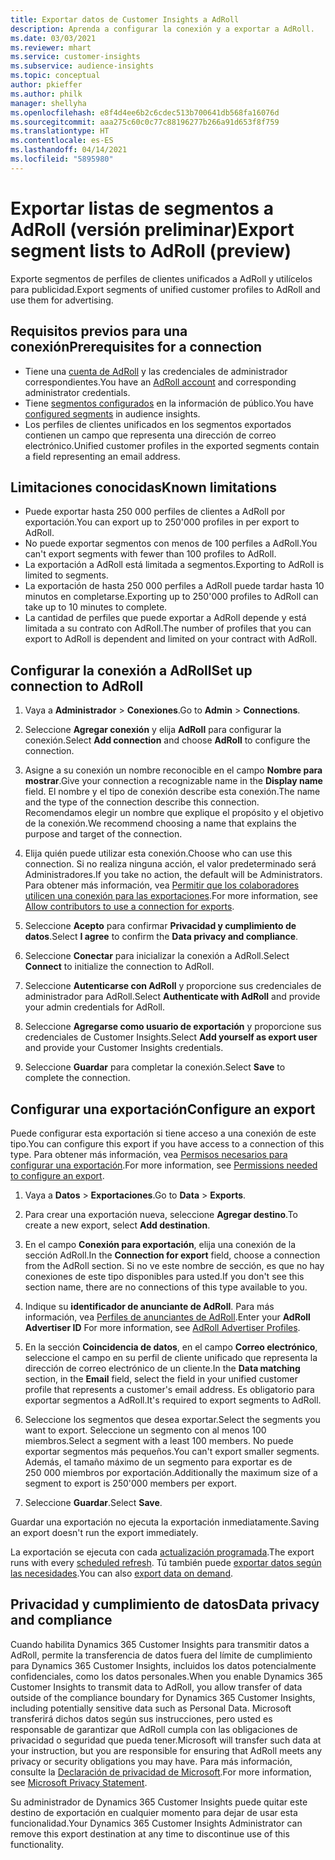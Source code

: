 ```yaml
---
title: Exportar datos de Customer Insights a AdRoll
description: Aprenda a configurar la conexión y a exportar a AdRoll.
ms.date: 03/03/2021
ms.reviewer: mhart
ms.service: customer-insights
ms.subservice: audience-insights
ms.topic: conceptual
author: pkieffer
ms.author: philk
manager: shellyha
ms.openlocfilehash: e8f4d4ee6b2c6cdec513b700641db568fa16076d
ms.sourcegitcommit: aaa275c60c0c77c88196277b266a91d653f8f759
ms.translationtype: HT
ms.contentlocale: es-ES
ms.lasthandoff: 04/14/2021
ms.locfileid: "5895980"
---
```

# <a name="export-segment-lists-to-adroll-preview"></a><span data-ttu-id="2a7bc-103">Exportar listas de segmentos a AdRoll (versión preliminar)</span><span class="sxs-lookup"><span data-stu-id="2a7bc-103">Export segment lists to AdRoll (preview)</span></span>

<span data-ttu-id="2a7bc-104">Exporte segmentos de perfiles de clientes unificados a AdRoll y utilícelos para publicidad.</span><span class="sxs-lookup"><span data-stu-id="2a7bc-104">Export segments of unified customer profiles to AdRoll and use them for advertising.</span></span> 

## <a name="prerequisites-for-a-connection"></a><span data-ttu-id="2a7bc-105">Requisitos previos para una conexión</span><span class="sxs-lookup"><span data-stu-id="2a7bc-105">Prerequisites for a connection</span></span>

-   <span data-ttu-id="2a7bc-106">Tiene una [cuenta de AdRoll](https://www.adroll.com/) y las credenciales de administrador correspondientes.</span><span class="sxs-lookup"><span data-stu-id="2a7bc-106">You have an [AdRoll account](https://www.adroll.com/) and corresponding administrator credentials.</span></span>
-   <span data-ttu-id="2a7bc-107">Tiene [segmentos configurados](segments.md) en la información de público.</span><span class="sxs-lookup"><span data-stu-id="2a7bc-107">You have [configured segments](segments.md) in audience insights.</span></span>
-   <span data-ttu-id="2a7bc-108">Los perfiles de clientes unificados en los segmentos exportados contienen un campo que representa una dirección de correo electrónico.</span><span class="sxs-lookup"><span data-stu-id="2a7bc-108">Unified customer profiles in the exported segments contain a field representing an email address.</span></span>

## <a name="known-limitations"></a><span data-ttu-id="2a7bc-109">Limitaciones conocidas</span><span class="sxs-lookup"><span data-stu-id="2a7bc-109">Known limitations</span></span>

- <span data-ttu-id="2a7bc-110">Puede exportar hasta 250 000 perfiles de clientes a AdRoll por exportación.</span><span class="sxs-lookup"><span data-stu-id="2a7bc-110">You can export up to 250'000 profiles in per export to AdRoll.</span></span>
- <span data-ttu-id="2a7bc-111">No puede exportar segmentos con menos de 100 perfiles a AdRoll.</span><span class="sxs-lookup"><span data-stu-id="2a7bc-111">You can't export segments with fewer than 100 profiles to AdRoll.</span></span> 
- <span data-ttu-id="2a7bc-112">La exportación a AdRoll está limitada a segmentos.</span><span class="sxs-lookup"><span data-stu-id="2a7bc-112">Exporting to AdRoll is limited to segments.</span></span>
- <span data-ttu-id="2a7bc-113">La exportación de hasta 250 000 perfiles a AdRoll puede tardar hasta 10 minutos en completarse.</span><span class="sxs-lookup"><span data-stu-id="2a7bc-113">Exporting up to 250'000 profiles to AdRoll can take up to 10 minutes to complete.</span></span> 
- <span data-ttu-id="2a7bc-114">La cantidad de perfiles que puede exportar a AdRoll depende y está limitada a su contrato con AdRoll.</span><span class="sxs-lookup"><span data-stu-id="2a7bc-114">The number of profiles that you can export to AdRoll is dependent and limited on your contract with AdRoll.</span></span>

## <a name="set-up-connection-to-adroll"></a><span data-ttu-id="2a7bc-115">Configurar la conexión a AdRoll</span><span class="sxs-lookup"><span data-stu-id="2a7bc-115">Set up connection to AdRoll</span></span>

1. <span data-ttu-id="2a7bc-116">Vaya a **Administrador** > **Conexiones**.</span><span class="sxs-lookup"><span data-stu-id="2a7bc-116">Go to **Admin** > **Connections**.</span></span>

1. <span data-ttu-id="2a7bc-117">Seleccione **Agregar conexión** y elija **AdRoll** para configurar la conexión.</span><span class="sxs-lookup"><span data-stu-id="2a7bc-117">Select **Add connection** and choose **AdRoll** to configure the connection.</span></span>

1. <span data-ttu-id="2a7bc-118">Asigne a su conexión un nombre reconocible en el campo **Nombre para mostrar**.</span><span class="sxs-lookup"><span data-stu-id="2a7bc-118">Give your connection a recognizable name in the **Display name** field.</span></span> <span data-ttu-id="2a7bc-119">El nombre y el tipo de conexión describe esta conexión.</span><span class="sxs-lookup"><span data-stu-id="2a7bc-119">The name and the type of the connection describe this connection.</span></span> <span data-ttu-id="2a7bc-120">Recomendamos elegir un nombre que explique el propósito y el objetivo de la conexión.</span><span class="sxs-lookup"><span data-stu-id="2a7bc-120">We recommend choosing a name that explains the purpose and target of the connection.</span></span>

1. <span data-ttu-id="2a7bc-121">Elija quién puede utilizar esta conexión.</span><span class="sxs-lookup"><span data-stu-id="2a7bc-121">Choose who can use this connection.</span></span> <span data-ttu-id="2a7bc-122">Si no realiza ninguna acción, el valor predeterminado será Administradores.</span><span class="sxs-lookup"><span data-stu-id="2a7bc-122">If you take no action, the default will be Administrators.</span></span> <span data-ttu-id="2a7bc-123">Para obtener más información, vea [Permitir que los colaboradores utilicen una conexión para las exportaciones](connections.md#allow-contributors-to-use-a-connection-for-exports).</span><span class="sxs-lookup"><span data-stu-id="2a7bc-123">For more information, see [Allow contributors to use a connection for exports](connections.md#allow-contributors-to-use-a-connection-for-exports).</span></span>

1. <span data-ttu-id="2a7bc-124">Seleccione **Acepto** para confirmar **Privacidad y cumplimiento de datos**.</span><span class="sxs-lookup"><span data-stu-id="2a7bc-124">Select **I agree** to confirm the **Data privacy and compliance**.</span></span>

1. <span data-ttu-id="2a7bc-125">Seleccione **Conectar** para inicializar la conexión a AdRoll.</span><span class="sxs-lookup"><span data-stu-id="2a7bc-125">Select **Connect** to initialize the connection to AdRoll.</span></span>

1. <span data-ttu-id="2a7bc-126">Seleccione **Autenticarse con AdRoll** y proporcione sus credenciales de administrador para AdRoll.</span><span class="sxs-lookup"><span data-stu-id="2a7bc-126">Select **Authenticate with AdRoll** and provide your admin credentials for AdRoll.</span></span> 

1. <span data-ttu-id="2a7bc-127">Seleccione **Agregarse como usuario de exportación** y proporcione sus credenciales de Customer Insights.</span><span class="sxs-lookup"><span data-stu-id="2a7bc-127">Select **Add yourself as export user** and provide your Customer Insights credentials.</span></span>

1. <span data-ttu-id="2a7bc-128">Seleccione **Guardar** para completar la conexión.</span><span class="sxs-lookup"><span data-stu-id="2a7bc-128">Select **Save** to complete the connection.</span></span>

## <a name="configure-an-export"></a><span data-ttu-id="2a7bc-129">Configurar una exportación</span><span class="sxs-lookup"><span data-stu-id="2a7bc-129">Configure an export</span></span>

<span data-ttu-id="2a7bc-130">Puede configurar esta exportación si tiene acceso a una conexión de este tipo.</span><span class="sxs-lookup"><span data-stu-id="2a7bc-130">You can configure this export if you have access to a connection of this type.</span></span> <span data-ttu-id="2a7bc-131">Para obtener más información, vea [Permisos necesarios para configurar una exportación](export-destinations.md#set-up-a-new-export).</span><span class="sxs-lookup"><span data-stu-id="2a7bc-131">For more information, see [Permissions needed to configure an export](export-destinations.md#set-up-a-new-export).</span></span>

1. <span data-ttu-id="2a7bc-132">Vaya a **Datos** > **Exportaciones**.</span><span class="sxs-lookup"><span data-stu-id="2a7bc-132">Go to **Data** > **Exports**.</span></span>

1. <span data-ttu-id="2a7bc-133">Para crear una exportación nueva, seleccione **Agregar destino**.</span><span class="sxs-lookup"><span data-stu-id="2a7bc-133">To create a new export, select **Add destination**.</span></span>

1. <span data-ttu-id="2a7bc-134">En el campo **Conexión para exportación**, elija una conexión de la sección AdRoll.</span><span class="sxs-lookup"><span data-stu-id="2a7bc-134">In the **Connection for export** field, choose a connection from the AdRoll section.</span></span> <span data-ttu-id="2a7bc-135">Si no ve este nombre de sección, es que no hay conexiones de este tipo disponibles para usted.</span><span class="sxs-lookup"><span data-stu-id="2a7bc-135">If you don't see this section name, there are no connections of this type available to you.</span></span>

1. <span data-ttu-id="2a7bc-136">Indique su **identificador de anunciante de AdRoll**. Para más información, vea [Perfiles de anunciantes de AdRoll](https://help.adroll.com/hc/articles/212011838-Advertiser-Profiles).</span><span class="sxs-lookup"><span data-stu-id="2a7bc-136">Enter your **AdRoll Advertiser ID** For more information, see [AdRoll Advertiser Profiles](https://help.adroll.com/hc/articles/212011838-Advertiser-Profiles).</span></span>

3. <span data-ttu-id="2a7bc-137">En la sección **Coincidencia de datos**, en el campo **Correo electrónico**, seleccione el campo en su perfil de cliente unificado que representa la dirección de correo electrónico de un cliente.</span><span class="sxs-lookup"><span data-stu-id="2a7bc-137">In the **Data matching** section, in the **Email** field, select the field in your unified customer profile that represents a customer's email address.</span></span> <span data-ttu-id="2a7bc-138">Es obligatorio para exportar segmentos a AdRoll.</span><span class="sxs-lookup"><span data-stu-id="2a7bc-138">It's required to export segments to AdRoll.</span></span>

1. <span data-ttu-id="2a7bc-139">Seleccione los segmentos que desea exportar.</span><span class="sxs-lookup"><span data-stu-id="2a7bc-139">Select the segments you want to export.</span></span> <span data-ttu-id="2a7bc-140">Seleccione un segmento con al menos 100 miembros.</span><span class="sxs-lookup"><span data-stu-id="2a7bc-140">Select a segment with a least 100 members.</span></span> <span data-ttu-id="2a7bc-141">No puede exportar segmentos más pequeños.</span><span class="sxs-lookup"><span data-stu-id="2a7bc-141">You can't export smaller segments.</span></span> <span data-ttu-id="2a7bc-142">Además, el tamaño máximo de un segmento para exportar es de 250 000 miembros por exportación.</span><span class="sxs-lookup"><span data-stu-id="2a7bc-142">Additionally the maximum size of a segment to export is 250'000 members per export.</span></span> 

1. <span data-ttu-id="2a7bc-143">Seleccione **Guardar**.</span><span class="sxs-lookup"><span data-stu-id="2a7bc-143">Select **Save**.</span></span>

<span data-ttu-id="2a7bc-144">Guardar una exportación no ejecuta la exportación inmediatamente.</span><span class="sxs-lookup"><span data-stu-id="2a7bc-144">Saving an export doesn't run the export immediately.</span></span>

<span data-ttu-id="2a7bc-145">La exportación se ejecuta con cada [actualización programada](system.md#schedule-tab).</span><span class="sxs-lookup"><span data-stu-id="2a7bc-145">The export runs with every [scheduled refresh](system.md#schedule-tab).</span></span> <span data-ttu-id="2a7bc-146">Tú también puede [exportar datos según las necesidades](export-destinations.md#run-exports-on-demand).</span><span class="sxs-lookup"><span data-stu-id="2a7bc-146">You can also [export data on demand](export-destinations.md#run-exports-on-demand).</span></span> 


## <a name="data-privacy-and-compliance"></a><span data-ttu-id="2a7bc-147">Privacidad y cumplimiento de datos</span><span class="sxs-lookup"><span data-stu-id="2a7bc-147">Data privacy and compliance</span></span>

<span data-ttu-id="2a7bc-148">Cuando habilita Dynamics 365 Customer Insights para transmitir datos a AdRoll, permite la transferencia de datos fuera del límite de cumplimiento para Dynamics 365 Customer Insights, incluidos los datos potencialmente confidenciales, como los datos personales.</span><span class="sxs-lookup"><span data-stu-id="2a7bc-148">When you enable Dynamics 365 Customer Insights to transmit data to AdRoll, you allow transfer of data outside of the compliance boundary for Dynamics 365 Customer Insights, including potentially sensitive data such as Personal Data.</span></span> <span data-ttu-id="2a7bc-149">Microsoft transferirá dichos datos según sus instrucciones, pero usted es responsable de garantizar que AdRoll cumpla con las obligaciones de privacidad o seguridad que pueda tener.</span><span class="sxs-lookup"><span data-stu-id="2a7bc-149">Microsoft will transfer such data at your instruction, but you are responsible for ensuring that AdRoll meets any privacy or security obligations you may have.</span></span> <span data-ttu-id="2a7bc-150">Para más información, consulte la [Declaración de privacidad de Microsoft](https://go.microsoft.com/fwlink/?linkid=396732).</span><span class="sxs-lookup"><span data-stu-id="2a7bc-150">For more information, see [Microsoft Privacy Statement](https://go.microsoft.com/fwlink/?linkid=396732).</span></span>

<span data-ttu-id="2a7bc-151">Su administrador de Dynamics 365 Customer Insights puede quitar este destino de exportación en cualquier momento para dejar de usar esta funcionalidad.</span><span class="sxs-lookup"><span data-stu-id="2a7bc-151">Your Dynamics 365 Customer Insights Administrator can remove this export destination at any time to discontinue use of this functionality.</span></span>
